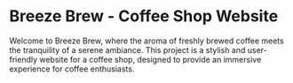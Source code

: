<h1>Breeze Brew - Coffee Shop Website</h1>
<p>
Welcome to Breeze Brew, where the aroma of freshly brewed coffee meets the tranquility of a serene ambiance. This project is a stylish and user-friendly website for a coffee shop, designed to provide an immersive experience for coffee enthusiasts.
</p>
